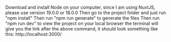Download and install Node on your computer, since I am using NuxtJS, please use version 19.0.0 or 18.0.0
Then go to the project folder and just run "npm install"
Then run "npm run generate" to generate the files
Then run "npm run dev" to view the project on your local browser
the terminal will give you the link after the above command, it should look something like this: http://localhost:3000/